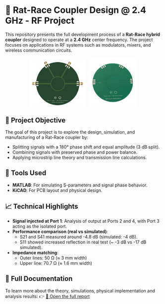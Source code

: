 # 📡 Rat-Race Coupler Design @ 2.4 GHz - RF Project

This repository presents the full development process of a **Rat-Race hybrid coupler** designed to operate at a **2.4 GHz** center frequency. The project focuses on applications in RF systems such as modulators, mixers, and wireless communication circuits.

<p align="center">
  <img src="img/RF-RAT-RACE-COUPLER-kicad.png" alt="" width="35%" />
  &nbsp;&nbsp;
  <img src="img/RF-PCB_img.png" alt="" width="30%" />
</p>

## 🧠 Project Objective

The goal of this project is to explore the design, simulation, and manufacturing of a Rat-Race coupler by:

- Splitting signals with a 180° phase shift and equal amplitude (3 dB split).
- Combining signals with preserved phase and power balance.
- Applying microstrip line theory and transmission line calculations.

## 🧰 Tools Used

- **MATLAB**: For simulating S-parameters and signal phase behavior.
- **KiCAD**: For PCB layout and physical design.

## 📈 Technical Highlights

- **Signal injected at Port 1**: Analysis of output at Ports 2 and 4, with Port 3 acting as the isolated port.
- **Performance comparison (real vs simulated)**:
  - S21 and S41 measured around -4.8 dB (simulated: -4 dB).
  - S11 showed increased reflection in real test (~ -3 dB vs -17 dB simulated).
- **Impedance matching**:
  - Outer lines: 50 Ω (≈ 3 mm width)
  - Upper line: 70.7 Ω (≈ 1.6 mm width)
    
## 🧾 Full Documentation

To learn more about the theory, simulations, physical implementation and analysis results:
👉 [📄 Open the full report](./TP_ERF_PG53914_rat_race_coupler.pdf)
